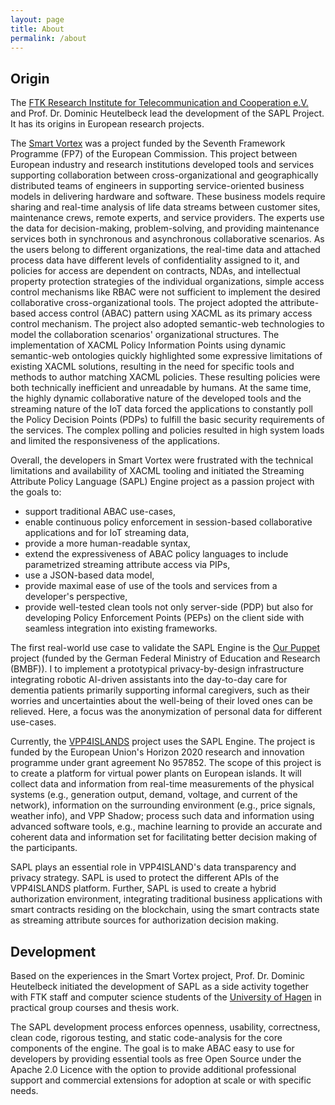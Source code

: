 ```yaml
---
layout: page
title: About
permalink: /about
---
```


## Origin

The [FTK Research Institute for Telecommunication and Cooperation e.V.](https://ftk.de) and Prof. Dr.  Dominic Heutelbeck lead the development of the SAPL Project. It has its origins in European research projects.

The [Smart Vortex](https://smartvortex.eu/) was a project funded by the Seventh Framework Programme (FP7) of the European Commission. 
This project between European industry and research institutions developed tools and services supporting collaboration between 
cross-organizational and geographically distributed teams of engineers in supporting service-oriented business models in delivering 
hardware and software. 
These business models require sharing and real-time analysis of life data streams between customer sites, maintenance crews, remote 
experts, and service providers.
The experts use the data for decision-making, problem-solving, and providing maintenance services both in synchronous and asynchronous 
collaborative scenarios.
As the users belong to different organizations, the real-time data and attached process data have different levels of 
confidentiality assigned to it, and policies for access are dependent on contracts, NDAs, and intellectual property protection 
strategies of the individual organizations, simple access control mechanisms like RBAC were not sufficient to implement the desired 
collaborative cross-organizational tools.
The project adopted the attribute-based access control (ABAC) pattern using XACML as its primary access control mechanism.
The project also adopted semantic-web technologies to model the collaboration scenarios' organizational structures. 
The implementation of XACML Policy Information Points using dynamic semantic-web ontologies quickly highlighted some expressive 
limitations of existing XACML solutions, resulting in the need for specific tools and methods to author matching XACML policies. 
These resulting policies were both technically inefficient and unreadable by humans. 
At the same time, the highly dynamic collaborative nature of the developed tools and the streaming nature of the IoT 
data forced the applications to constantly poll the Policy Decision Points (PDPs) to fulfill the basic security requirements of the services. The complex polling and policies resulted in high system loads and limited the responsiveness of the applications.

Overall, the developers in Smart Vortex were frustrated with the technical limitations and availability of XACML tooling and initiated the Streaming Attribute Policy Language (SAPL) Engine project as a passion project with the goals to:
* support traditional ABAC use-cases,
* enable continuous policy enforcement in session-based collaborative applications and for IoT streaming data,
* provide a more human-readable syntax,
* extend the expressiveness of ABAC policy languages to include parametrized streaming attribute access via PIPs,
* use a JSON-based data model,
* provide maximal ease of use of the tools and services from a developer's perspective,
* provide well-tested clean tools not only server-side (PDP) but also for developing Policy Enforcement Points (PEPs) on the client side with seamless integration into existing frameworks.

The first real-world use case to validate the SAPL Engine is the [Our Puppet](https://www.ourpuppet.de/) project (funded by the German Federal Ministry of Education and Research (BMBF)). I to implement a prototypical privacy-by-design infrastructure integrating robotic AI-driven assistants into the day-to-day care for dementia patients primarily supporting informal caregivers, such as their worries and uncertainties about the well-being of their loved ones can be relieved.
Here, a focus was the anonymization of personal data for different use-cases.

Currently, the [VPP4ISLANDS](https://vpp4islands.eu) project uses the SAPL Engine. The project is funded by the European Union's Horizon 2020 
research and innovation programme under grant agreement No 957852. The scope of this project is to create a platform for 
virtual power plants on European islands. It will collect data and information from real-time measurements of the physical 
systems (e.g., generation output, demand, voltage, and current of the network), information on the surrounding environment 
(e.g., price signals, weather info), and VPP Shadow; process such data and information using advanced software tools, e.g.,
machine learning to provide an accurate and coherent data and information set for facilitating better decision making 
of the participants. 

SAPL plays an essential role in VPP4ISLAND's data transparency and privacy strategy. 
SAPL is used to protect the different APIs of the VPP4ISLANDS platform. Further, SAPL is used to create a hybrid authorization 
environment, integrating traditional business applications with smart contracts residing on the blockchain, using the smart contracts 
state as streaming attribute sources for authorization decision making.

## Development

Based on the experiences in the Smart Vortex project, Prof. Dr. Dominic Heutelbeck initiated the development of SAPL as a side activity together with FTK staff and computer science students of the [University of Hagen](https://www.fernuni-hagen.de/english/) in practical group courses and thesis work. 

The SAPL development process enforces openness, usability, correctness, clean code, rigorous testing, and static 
code-analysis for the core components of the engine. 
The goal is to make ABAC easy to use for developers by providing essential tools 
as free Open Source under the Apache 2.0 Licence with the option to provide additional professional support and commercial extensions for 
adoption at scale or with specific needs.
